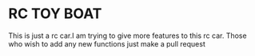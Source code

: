 # RC TOY BOAT
 This is just a rc car.I am trying to give more features to this rc car. Those who wish to add any new functions just make a pull request
